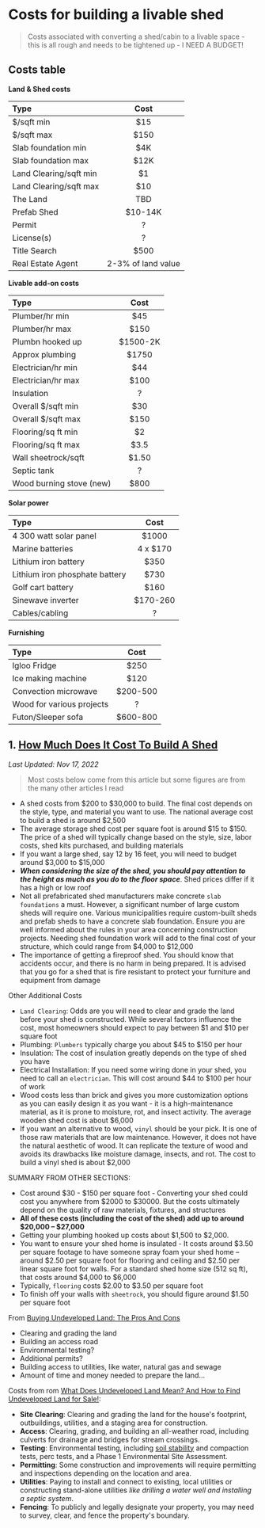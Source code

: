 # Costs for building a livable shed

> Costs associated with converting a shed/cabin to a livable space - this is all rough and needs to be tightened up - I NEED A BUDGET!

## Costs table

**Land & Shed costs**

| Type                   |        Cost        |
| :--------------------- | :----------------: |
| $/sqft min             |        $15         |
| $/sqft max             |        $150        |
| Slab foundation min    |        $4K         |
| Slab foundation max    |        $12K        |
| Land Clearing/sqft min |         $1         |
| Land Clearing/sqft max |        $10         |
| The Land               |        TBD         |
| Prefab Shed            |      $10-14K       |
| Permit                 |         ?          |
| License(s)             |         ?          |
| Title Search           |        $500        |
| Real Estate Agent      | 2-3% of land value |

**Livable add-on costs**

| Type                     |   Cost   |
| :----------------------- | :------: |
| Plumber/hr min           |   $45    |
| Plumber/hr max           |   $150   |
| Plumbn hooked up         | $1500-2K |
| Approx plumbing          |  $1750   |
| Electrician/hr min       |   $44    |
| Electrician/hr max       |   $100   |
| Insulation               |    ?     |
| Overall $/sqft min       |   $30    |
| Overall $/sqft max       |   $150   |
| Flooring/sq ft min       |    $2    |
| Flooring/sq ft max       |   $3.5   |
| Wall sheetrock/sqft      |  $1.50   |
| Septic tank              |    ?     |
| Wood burning stove (new) |   $800   |

**Solar power**

| Type                           |   Cost   |
| :----------------------------- | :------: |
| 4 300 watt solar panel         |  $1000   |
| Marine batteries               | 4 x $170 |
| Lithium iron battery           |   $350   |
| Lithium iron phosphate battery |   $730   |
| Golf cart battery              |   $160   |
| Sinewave inverter              | $170-260 |
| Cables/cabling                 |    ?     |

**Furnishing**

| Type                      |   Cost   |
| :------------------------ | :------: |
| Igloo Fridge              |   $250   |
| Ice making machine        |   $120   |
| Convection microwave      | $200-500 |
| Wood for various projects |    ?     |
| Futon/Sleeper sofa        | $600-800 |

## 1. [How Much Does It Cost To Build A Shed](https://www.urban-sheds.com/post/cost-to-build-a-shed)

_Last Updated: Nov 17, 2022_

> Most costs below come from this article but some figures are from the many other articles I read

- A shed costs from $200 to $30,000 to build. The final cost depends on the style, type, and material you want to use. The national average cost to build a shed is around $2,500
- The average storage shed cost per square foot is around $15 to $150. The price of a shed will typically change based on the style, size, labor costs, shed kits purchased, and building materials
- If you want a large shed, say 12 by 16 feet, you will need to budget around $3,000 to $15,000
- **_When considering the size of the shed, you should pay attention to the height as much as you do to the floor space_**. Shed prices differ if it has a high or low roof
- Not all prefabricated shed manufacturers make concrete `slab foundations` a must. However, a significant number of large custom sheds will require one. Various municipalities require custom-built sheds and prefab sheds to have a concrete slab foundation. Ensure you are well informed about the rules in your area concerning construction projects. Needing shed foundation work will add to the final cost of your structure, which could range from $4,000 to $12,000
- The importance of getting a fireproof shed. You should know that accidents occur, and there is no harm in being prepared. It is advised that you go for a shed that is fire resistant to protect your furniture and equipment from damage

Other Additional Costs

- `Land Clearing`: Odds are you will need to clear and grade the land before your shed is constructed. While several factors influence the cost, most homeowners should expect to pay between $1 and $10 per square foot
- Plumbing: `Plumbers` typically charge you about $45 to $150 per hour
- Insulation: The cost of insulation greatly depends on the type of shed you have
- Electrical Installation: If you need some wiring done in your shed, you need to call an `electrician`. This will cost around $44 to $100 per hour of work
- Wood costs less than brick and gives you more customization options as you can easily design it as you want - it is a high-maintenance material, as it is prone to moisture, rot, and insect activity. The average wooden shed cost is about $6,000
- If you want an alternative to wood, `vinyl` should be your pick. It is one of those raw materials that are low maintenance. However, it does not have the natural aesthetic of wood. It can replicate the texture of wood and avoids its drawbacks like moisture damage, insects, and rot. The cost to build a vinyl shed is about $2,000

SUMMARY FROM OTHER SECTIONS:

- Cost around $30 - $150 per square foot - Converting your shed could cost you anywhere from $2000 to $30000. But the costs ultimately depend on the quality of raw materials, fixtures, and structures
- **All of these costs (including the cost of the shed) add up to around $20,000 – $27,000**
- Getting your plumbing hooked up costs about $1,500 to $2,000.
- You want to ensure your shed home is insulated - It costs around $3.50 per square footage to have someone spray foam your shed home – around $2.50 per square foot for flooring and ceiling and $2.50 per linear square foot for walls. For a standard shed home size (512 sq ft), that costs around $4,000 to $6,000
- Typically, `flooring` costs $2.00 to $3.50 per square foot
- To finish off your walls with `sheetrock`, you should figure around $1.50 per square foot

From [Buying Undeveloped Land: The Pros And Cons](https://www.rocketmortgage.com/learn/undeveloped-land)

- Clearing and grading the land
- Building an access road
- Environmental testing?
- Additional permits?
- Building access to utilities, like water, natural gas and sewage
- Amount of time and money needed to prepare the land...

Costs from rom [What Does Undeveloped Land Mean? And How to Find Undeveloped Land for Sale!](https://remarkableland.com/undeveloped-land-for-sale/):

- **Site Clearing**: Clearing and grading the land for the house's footprint, outbuildings, utilities, and a staging area for construction.
- **Access**: Clearing, grading, and building an all-weather road, including culverts for drainage and bridges for stream crossings.
- **Testing**: Environmental testing, including <ins>soil stability</ins> and compaction tests, perc tests, and a Phase 1 Environmental Site Assessment.
- **Permitting**: Some construction and improvements will require permitting and inspections depending on the location and area.
- **Utilities**: Paying to install and connect to existing, local utilities or constructing stand-alone utilities _like drilling a water well and installing a septic system_.
- **Fencing**: To publicly and legally designate your property, you may need to survey, clear, and fence the property's boundary.

